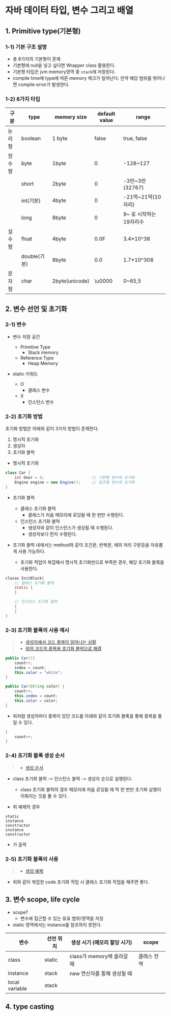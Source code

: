 # 자바 데이터 타입, 변수 그리고 배열

## 1. Primitive type(기본형)

### 1-1) 기본 구조 설명

* 총 8가지의 기본형이 존재
* 기본형에 null을 넣고 싶다면 Wrapper class 활용한다.
* 기본형 타입은 jvm memory영역 중 `stack`에 저장된다.
* compile time에 type에 따른 memory 체크가 일어난다. 만약 해당 범위를 벗어나면 compile error가 발생한다.

### 1-2) 8가지 타입

| 구분   | type         | memory size    | default value | range                   |
| ------ | ------------ | -------------- | ------------- | ----------------------- |
| 논리형 | boolean      | 1 byte         | false         | true, false             |
| 정수형 | byte         | 1byte          | 0             | -128~127                |
|        | short        | 2byte          | 0             | -3만~3만(32767)         |
|        | int(기본)    | 4byte          | 0             | -21억~21억(10자리)      |
|        | long         | 8byte          | 0             | 9~ 로 시작하는 19자리수 |
| 실수형 | float        | 4byte          | 0.0F          | 3.4*10^38               |
|        | double(기본) | 8byte          | 0.0           | 1.7*10^308              |
| 문자형 | char         | 2byte(unicode) | \u0000        | 0~65,5                  |

## 2. 변수 선언 및 초기화

### 2-1) 변수

* 변수 저장 공간
  * Primitive Type
    * Stack memory
  * Reference Type
    * Heap Memory

* static 키워드
  * O
    * 클래스 변수
  * X
    * 인스턴스 변수

### 2-2) 초기화 방법

초기화 방법은 아래와 같이 3가지 방법이 존재한다.
1. 명시적 초기화
2. 생성자
3. 초기화 블럭

* 명시적 초기화
```java
class Car {
	int door = 4;                     // 기본형 변수의 초기화
	Engine engine = new Engine();     // 참조형 변수의 초기화
}
```

* 초기화 블럭
  * 클래스 초기화 블럭
    * 클래스가 처음 메모리에 로딩될 때 한 번만 수행된다.
  * 인스턴스 초기화 블럭
    * 생성자와 같이 인스턴스가 생성될 때 수행된다.
    * 생성자보다 먼저 수행된다.

* 초기화 블럭 내에서는 method와 같이 조건문, 반복문, 예외 처리 구문등을 자유롭게 사용 가능하다.
  * 초기화 작업이 복잡해서 명시적 초기화만으로 부족한 경우, 해당 초기화 블록을 사용한다.

```java
clasas InitBlock{
	// 클래스 초기화 블럭
	static {
	}

	// 인스턴스 초기화 블럭
	{
	}
}
```

### 2-3) 초기화 블록의 사용 예시

> * [생성자에서 코드 중복이 일어나는 상황](./chap2_codes/DataType1.java)
> * [위의 코드의 중복을 초기화 블럭으로 해결](./chap2_codes/DataType2.java)

```java
public Car(){
    count++;
    index = count;
    this.color = "white";
}

public Car(String color) {
    count++;
    this.index = count;
    this.color = color;
}
```

* 위처럼 생성자마다 중복이 있던 코드를 아래와 같이 초기화 블록을 통해 중복을 줄일 수 있다.

```java
{
    count++;
}
```

### 2-4) 초기화 블록 생성 순서

> * [생성 순서](./chap2_codes/BlockTest.java)

* class 초기화 블럭 -> 인스턴스 블럭 -> 생성자 순으로 실행된다.
  * class 초기화 블럭의 경우 메모리에 처음 로딩될 때 딱 한 번만 초기화 실행이 이뤄지는 것을 볼 수 있다.

* 위 예제의 경우
```  
static
instance
constructor
instance
constructor
```
* 가 출력

### 2-5) 초기화 블록의 사용

> * [생성 예제](./chap2_codes/StaticBlockTest.java)

* 위와 같이 복잡한 code 초기화 작업 시 클래스 초기화 작업을 해주면 좋다.

## 3. 변수 scope, life cycle

* scope?
  * 변수에 접근할 수 있는 유효 범위/영역을 지칭
* static 영역에서는 instance를 참조하지 못한다.

| 변수           | 선언 위치 | 생성 시기 (메모리 할당 시기) | scope       |
| -------------- | --------- | ---------------------------- | ----------- |
| class          | static    | class가 memory에 올라갈 때   | 클래스 전역 |
| instance       | stack     | new 연산자를 통해 생성될 때  |             |
| local variable | stack     |                              |

## 4. type casting


